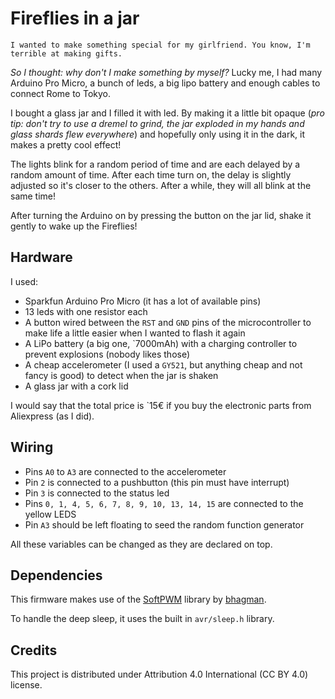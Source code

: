 # Fireflies in a jar

`I wanted to make something special for my girlfriend. You know, I'm terrible at making gifts.`

*So I thought: why don't I make something by myself?* Lucky me, I had many Arduino Pro Micro, a bunch of leds, a big lipo battery and enough cables to connect Rome to Tokyo.

I bought a glass jar and I filled it with led. By making it a little bit opaque (*pro tip: don't try to use a dremel to grind, the jar exploded in my hands and glass shards flew everywhere*) and hopefully only using it in the dark, it makes a pretty cool effect!

The lights blink for a random period of time and are each delayed by a random amount of time. After each time turn on, the delay is slightly adjusted so it's closer to the others. After a while, they will all blink at the same time!

After turning the Arduino on by pressing the button on the jar lid, shake it gently to wake up the Fireflies!

## Hardware

I used:
- Sparkfun Arduino Pro Micro (it has a lot of available pins)
- 13 leds with one resistor each
- A button wired between the `RST` and `GND` pins of the microcontroller to make life a little easier when I wanted to flash it again
- A LiPo battery (a big one, `7000mAh) with a charging controller to prevent explosions (nobody likes those)
- A cheap accelerometer (I used a `GY521`, but anything cheap and not fancy is good) to detect when the jar is shaken
- A glass jar with a cork lid

I would say that the total price is `15€ if you buy the electronic parts from Aliexpress (as I did).

## Wiring
- Pins `A0` to `A3` are connected to the accelerometer
- Pin `2` is connected to a pushbutton (this pin must have interrupt)
- Pin `3` is connected to the status led
- Pins `0, 1, 4, 5, 6, 7, 8, 9, 10, 13, 14, 15` are connected to the yellow LEDS
- Pin `A3` should be left floating to seed the random function generator

All these variables can be changed as they are declared on top.

## Dependencies
This firmware makes use of the [SoftPWM](https://github.com/bhagman/SoftPWM) library by [bhagman](https://github.com/bhagman).

To handle the deep sleep, it uses the built in `avr/sleep.h` library.

## Credits
This project is distributed under Attribution 4.0 International (CC BY 4.0) license.
